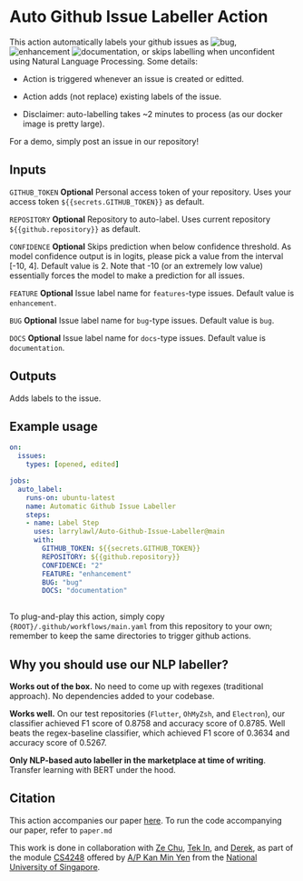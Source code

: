 # Auto Github Issue Labeller Action
This action automatically labels your github issues as ![bug](https://img.shields.io/badge/-bug-f00.svg), ![enhancement](https://img.shields.io/badge/-enhancement-32a4a8.svg) 
![documentation](https://img.shields.io/badge/-Documentation-informational), or skips labelling when unconfident using Natural Language Processing. Some details:

- Action is triggered whenever an issue is created or editted. 
  
- Action adds (not replace) existing labels of the issue. 

- Disclaimer: auto-labelling takes ~2 minutes to process (as our docker image is pretty large).

For a demo, simply post an issue in our repository!

## Inputs
`GITHUB_TOKEN` 
**Optional** Personal access token of your repository. Uses your access token `${{secrets.GITHUB_TOKEN}}` as default.

`REPOSITORY` 
**Optional** Repository to auto-label. Uses current repository `${{github.repository}}` as default.

`CONFIDENCE` 
**Optional** Skips prediction when below confidence threshold. 
As model confidence output is in logits, please pick a value from the interval [-10, 4]. Default value is 2.
Note that -10 (or an extremely low value) essentially forces the model to make a prediction for all issues.

`FEATURE`
**Optional** Issue label name for `features`-type issues. Default value is `enhancement`.  

`BUG` 
**Optional** Issue label name for `bug`-type issues. Default value is `bug`.  

`DOCS`
**Optional** Issue label name for `docs`-type issues. Default value is `documentation`.  

## Outputs
Adds labels to the issue.

## Example usage
```yaml
on:
  issues:
    types: [opened, edited]

jobs:
  auto_label:
    runs-on: ubuntu-latest
    name: Automatic Github Issue Labeller
    steps:
    - name: Label Step
      uses: larrylawl/Auto-Github-Issue-Labeller@main
      with:
        GITHUB_TOKEN: ${{secrets.GITHUB_TOKEN}}
        REPOSITORY: ${{github.repository}} 
        CONFIDENCE: "2"
        FEATURE: "enhancement"
        BUG: "bug"
        DOCS: "documentation"
        
```

To plug-and-play this action, simply copy `{ROOT}/.github/workflows/main.yaml` from this repository to your own;
remember to keep the same directories to trigger github actions.

## Why you should use our NLP labeller?

**Works out of the box.** No need to come up with regexes (traditional approach). No dependencies added to your codebase.

**Works well.** On our test repositories (`Flutter`, `OhMyZsh`, and `Electron`), our classifier achieved F1 score of 0.8758 and accuracy score of 0.8785.
Well beats the regex-baseline classifier, which achieved F1 score of 0.3634 and accuracy score of 0.5267.

**Only NLP-based auto labeller in the marketplace at time of writing**. Transfer learning with BERT under the hood.

## Citation
This action accompanies our paper [here](report.pdf). To run the code accompanying our paper, refer to
`paper.md` 

This work is done in collaboration with [Ze Chu](https://github.com/LiuZechu), [Tek In](https://github.com/0WN463), and [Derek](https://github.com/Derek-Hardy),
as part of the module [CS4248](https://knmnyn.github.io/cs4248-2020/) offered by [A/P Kan Min Yen](https://www.comp.nus.edu.sg/~kanmy/) from the [National University of Singapore](https://www.comp.nus.edu.sg).
